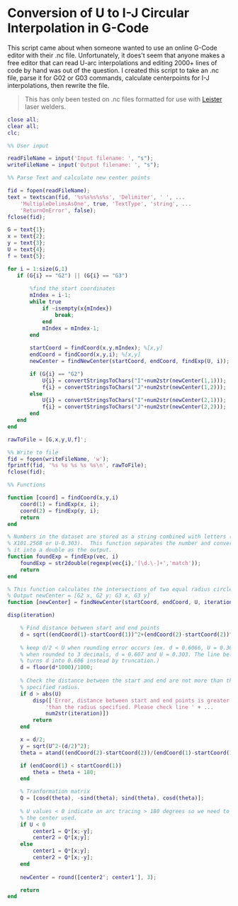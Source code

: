 # Conversion of U to I-J Circular Interpolation in G-Code

This script came about when someone wanted to use an online G-Code editor with their .nc file.  Unfortunately, it does't seem that anyone makes a free editor that can read U-arc interpolations and editing 2000+ lines of code by hand was out of the question.  I created this script to take an .nc file, parse it for G02 or G03 commands, calculate centerpoints for I-J interpolations, then rewrite the file.

> This has only been tested on .nc files formatted for use with [Leister](https://www.leister.com/en/Laser-Systems) laser welders.

```Matlab
close all;
clear all;
clc;

%% User input

readFileName = input('Input filename: ', "s");
writeFileName = input('Output filename: ', "s");

%% Parse Text and calculate new center points

fid = fopen(readFileName);
text = textscan(fid, '%s%s%s%s%s', 'Delimiter', ' ', ...
    'MultipleDelimsAsOne', true, 'TextType', 'string', ...
    'ReturnOnError', false);
fclose(fid);

G = text{1};
x = text{2};
y = text{3};
U = text{4};
f = text{5};

for i = 1:size(G,1)
   if (G{i} == "G2") || (G{i} == "G3")
       
       %find the start coordinates
       mIndex = i-1;
       while true
           if ~isempty(x{mIndex})   
               break;
           end
           mIndex = mIndex-1;
       end
       
       startCoord = findCoord(x,y,mIndex); %[x,y]
       endCoord = findCoord(x,y,i); %[x,y]
       newCenter = findNewCenter(startCoord, endCoord, findExp(U, i));

       if (G{i} == "G2")
           U{i} = convertStringsToChars("I"+num2str(newCenter(1,1)));
           f{i} = convertStringsToChars("J"+num2str(newCenter(1,2)));
       else
           U{i} = convertStringsToChars("I"+num2str(newCenter(2,1)));
           f{i} = convertStringsToChars("J"+num2str(newCenter(2,2)));
       end
   end
end

rawToFile = [G,x,y,U,f]';

%% Write to file
fid = fopen(writeFileName, 'w');
fprintf(fid, '%s %s %s %s %s\n', rawToFile);
fclose(fid);

%% Functions 

function [coord] = findCoord(x,y,i)
    coord(1) = findExp(x, i);
    coord(2) = findExp(y, i);
    return
end

% Numbers in the dataset are stored as a string combined with letters (ex.
% X101.2568 or U-0.303).  This function separates the number and converts 
% it into a double as the output.
function foundExp = findExp(vec, i)
    foundExp = str2double(regexp(vec{i},'[\d.\-]+','match'));
    return
end

% This function calculates the intersections of two equal radius circles.
% Output newCenter = [G2 x, G2 y; G3 x, G3 y]
function [newCenter] = findNewCenter(startCoord, endCoord, U, iteration)

disp(iteration)

    % Find distance between start and end points
    d = sqrt((endCoord(1)-startCoord(1))^2+(endCoord(2)-startCoord(2))^2);
    
    % keep d/2 < U when rounding error occurs (ex. d = 0.6066, U = 0.3033
    % when rounded to 3 decimals, d = 0.607 and U = 0.303. The line below
    % turns d into 0.606 instead by truncation.)
    d = floor(d*1000)/1000;
    
    % Check the distance between the start and end are not more than the 
    % specified radius.
    if d > abs(U)
        disp(['Error, distance between start and end points is greater' ...
            'than the radius specified. Please check line ' + ...
            num2str(iteration)])
        return
    end

    x = d/2;
    y = sqrt(U^2-(d/2)^2);
    theta = atand((endCoord(2)-startCoord(2))/(endCoord(1)-startCoord(1)));

    if (endCoord(1) < startCoord(1))
        theta = theta + 180;
    end

    % Tranformation matrix
    Q = [cosd(theta), -sind(theta); sind(theta), cosd(theta)];
    
    % U values < 0 indicate an arc tracing > 180 degrees so we need to flip
    % the center used.
    if U < 0
        center1 = Q*[x;-y];
        center2 = Q*[x;y];
    else    
        center1 = Q*[x;y];
        center2 = Q*[x;-y];
    end
    
    newCenter = round([center2'; center1'], 3);    

    return
end
```
